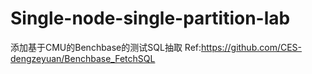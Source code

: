 # Single-node-single-partition-lab

添加基于CMU的Benchbase的测试SQL抽取 Ref:https://github.com/CES-dengzeyuan/Benchbase_FetchSQL